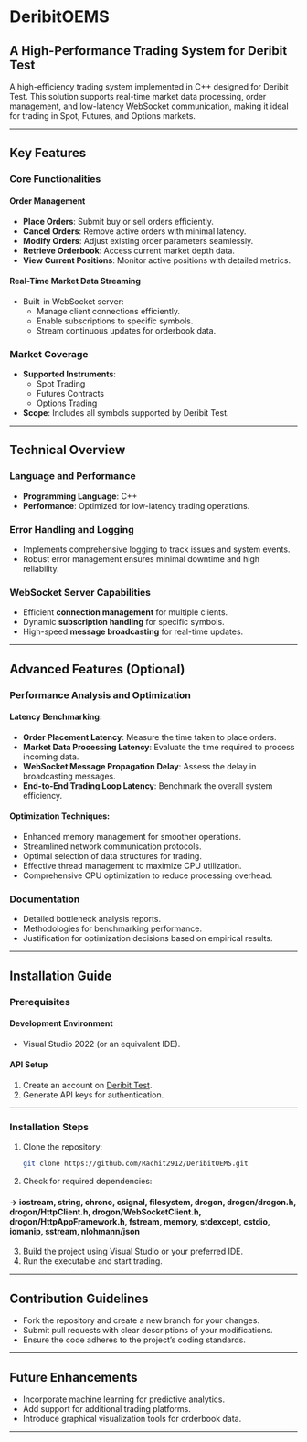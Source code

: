 # DeribitOEMS
## A High-Performance Trading System for Deribit Test

A high-efficiency trading system implemented in C++ designed for Deribit Test. This solution supports real-time market data processing, order management, and low-latency WebSocket communication, making it ideal for trading in Spot, Futures, and Options markets.

---

## Key Features

### Core Functionalities

#### **Order Management**
- **Place Orders**: Submit buy or sell orders efficiently.
- **Cancel Orders**: Remove active orders with minimal latency.
- **Modify Orders**: Adjust existing order parameters seamlessly.
- **Retrieve Orderbook**: Access current market depth data.
- **View Current Positions**: Monitor active positions with detailed metrics.

#### **Real-Time Market Data Streaming**
- Built-in WebSocket server:
  - Manage client connections efficiently.
  - Enable subscriptions to specific symbols.
  - Stream continuous updates for orderbook data.

### Market Coverage
- **Supported Instruments**:
  - Spot Trading
  - Futures Contracts
  - Options Trading
- **Scope**: Includes all symbols supported by Deribit Test.

---

## Technical Overview

### Language and Performance
- **Programming Language**: C++
- **Performance**: Optimized for low-latency trading operations.

### Error Handling and Logging
- Implements comprehensive logging to track issues and system events.
- Robust error management ensures minimal downtime and high reliability.

### WebSocket Server Capabilities
- Efficient **connection management** for multiple clients.
- Dynamic **subscription handling** for specific symbols.
- High-speed **message broadcasting** for real-time updates.

---

## Advanced Features (Optional)

### Performance Analysis and Optimization
#### Latency Benchmarking:
- **Order Placement Latency**: Measure the time taken to place orders.
- **Market Data Processing Latency**: Evaluate the time required to process incoming data.
- **WebSocket Message Propagation Delay**: Assess the delay in broadcasting messages.
- **End-to-End Trading Loop Latency**: Benchmark the overall system efficiency.

#### Optimization Techniques:
- Enhanced memory management for smoother operations.
- Streamlined network communication protocols.
- Optimal selection of data structures for trading.
- Effective thread management to maximize CPU utilization.
- Comprehensive CPU optimization to reduce processing overhead.

### Documentation
- Detailed bottleneck analysis reports.
- Methodologies for benchmarking performance.
- Justification for optimization decisions based on empirical results.

---

## Installation Guide

### Prerequisites

#### Development Environment
- Visual Studio 2022 (or an equivalent IDE).



#### API Setup
1. Create an account on [Deribit Test](https://test.deribit.com/).
2. Generate API keys for authentication.

---

### Installation Steps
1. Clone the repository:
   ```bash
   git clone https://github.com/Rachit2912/DeribitOEMS.git
   ```
2. Check for required dependencies: 
#### -> iostream, string, chrono, csignal, filesystem, drogon, drogon/drogon.h, drogon/HttpClient.h, drogon/WebSocketClient.h, drogon/HttpAppFramework.h, fstream, memory, stdexcept, cstdio, iomanip, sstream, nlohmann/json

3. Build the project using Visual Studio or your preferred IDE.
4. Run the executable and start trading.

---

## Contribution Guidelines
- Fork the repository and create a new branch for your changes.
- Submit pull requests with clear descriptions of your modifications.
- Ensure the code adheres to the project’s coding standards.

---

## Future Enhancements
- Incorporate machine learning for predictive analytics.
- Add support for additional trading platforms.
- Introduce graphical visualization tools for orderbook data.

---
